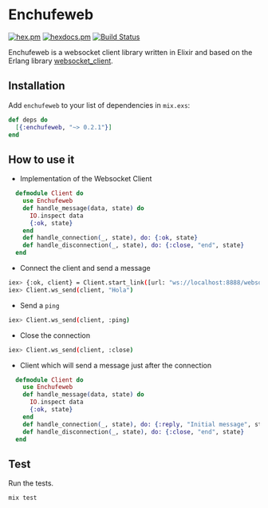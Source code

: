 # Enchufeweb

[![hex.pm](https://img.shields.io/hexpm/v/enchufeweb.svg?style=flat-square)](https://hex.pm/packages/enchufeweb) [![hexdocs.pm](https://img.shields.io/badge/docs-latest-green.svg?style=flat-square)](https://hexdocs.pm/enchufeweb/) [![Build Status](https://travis-ci.org/mendrugory/enchufeweb.svg?branch=master)](https://travis-ci.org/mendrugory/enchufeweb)


  Enchufeweb is a websocket client library written in Elixir and based on 
  the Erlang library [websocket_client](https://hex.pm/packages/websocket_client).

  ## Installation
  Add `enchufeweb` to your list of dependencies in `mix.exs`:
  ```elixir
  def deps do
    [{:enchufeweb, "~> 0.2.1"}]
  end
  ```
  ## How to use it

  * Implementation of the Websocket Client
  ```elixir
    defmodule Client do
      use Enchufeweb
      def handle_message(data, state) do 
        IO.inspect data
        {:ok, state}
      end
      def handle_connection(_, state), do: {:ok, state}
      def handle_disconnection(_, state), do: {:close, "end", state}
    end
  ```

  * Connect the client and send a message
  ```bash
  iex> {:ok, client} = Client.start_link([url: "ws://localhost:8888/websocket", ws_opts: %{conn_mode: :once}]) 
  iex> Client.ws_send(client, "Hola")
  ```

  * Send a `ping`
  ```bash
  iex> Client.ws_send(client, :ping)
  ```

  * Close the connection
  ```bash
  iex> Client.ws_send(client, :close)
  ```

  * Client which will send a message just after the connection
  ```elixir
    defmodule Client do
      use Enchufeweb
      def handle_message(data, state) do 
        IO.inspect data
        {:ok, state}
      end
      def handle_connection(_, state), do: {:reply, "Initial message", state}
      def handle_disconnection(_, state), do: {:close, "end", state}
    end
  ```

  ## Test
  Run the tests.
  ```bash
  mix test 
  ```

